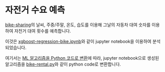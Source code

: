 # 자전거 수요 예측

[bike-sharing](https://github.com/kyopark2014/ML-Algorithms/blob/main/xgboost/README.md#bike-sharing)의 날씨, 주중/주말, 온도, 습도를 이용해 그날의 자동차 대여 숫자를 이용하여 자전거 대여 횟수를 예측합니다.

이것은 [xgboost-regression-bike.ipynb](https://github.com/kyopark2014/ML-Algorithms/blob/main/xgboost/src/xgboost-regression-bike.ipynb)와 같이 jupyter notebook을 이용하여 분석되었습니다.

여기서는 [ML 알고리즘을 Python 코드로 변환](https://github.com/kyopark2014/ML-Algorithms/blob/main/python-translation.md)에 따라, jupyter notebook으로 생성된 알고리즘을 [bike-rental.py](https://github.com/kyopark2014/ML-xgboost/blob/main/bike-sharing/src/bike-rental.py)와 같이 python code로 변환합니다. 
